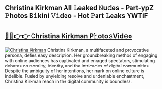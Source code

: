 ## Christina Kirkman All 𝙻eaked 𝙽u𝚍es - Part-ypZ 𝙿hotos B𝚒kini 𝚅𝚒deo - Hot 𝙿art 𝙻eaks YWTiF

# <h2><a href="http://ld44t3b.urlbe.top/?page=Christina+Kirkman">🔗🔗👉👉 Christina Kirkman P𝚑oto𝚜Vid𝚎o</a></h2>

[![Christina Kirkman](https://i.imgur.com/eBuTRDB.gif)](http://ld44t3b.urlbe.top/?page=Christina+Kirkman)
Christina Kirkman, a multifaceted and provocative persona, defies easy description. Her groundbreaking method of engaging with online audiences has captivated and enraged spectators, stimulating debates on morality, identity, and the intricacies of digital communities. Despite the ambiguity of her intentions, her mark on online culture is indelible. Fueled by unyielding resolve and undeniable enchantment, Christina Kirkman reach in the digital community is boundless.
